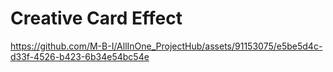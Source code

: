 # Creative Card Effect



https://github.com/M-B-I/AllInOne_ProjectHub/assets/91153075/e5be5d4c-d33f-4526-b423-6b34e54bc54e

